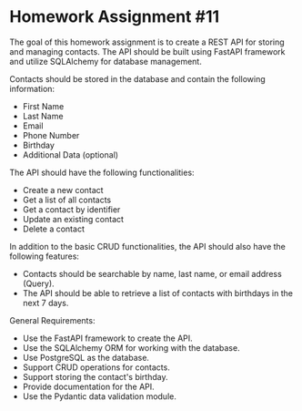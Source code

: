# Homework Assignment #11

The goal of this homework assignment is to create a REST API for storing and managing contacts. The API should be built using FastAPI framework and utilize SQLAlchemy for database management.

Contacts should be stored in the database and contain the following information:
- First Name
- Last Name
- Email
- Phone Number
- Birthday
- Additional Data (optional)

The API should have the following functionalities:
- Create a new contact
- Get a list of all contacts
- Get a contact by identifier
- Update an existing contact
- Delete a contact

In addition to the basic CRUD functionalities, the API should also have the following features:
- Contacts should be searchable by name, last name, or email address (Query).
- The API should be able to retrieve a list of contacts with birthdays in the next 7 days.

General Requirements:
- Use the FastAPI framework to create the API.
- Use the SQLAlchemy ORM for working with the database.
- Use PostgreSQL as the database.
- Support CRUD operations for contacts.
- Support storing the contact's birthday.
- Provide documentation for the API.
- Use the Pydantic data validation module.

